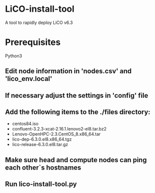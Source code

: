 # LiCO-install-tool
A tool to rapidly deploy LiCO v6.3

# Prerequisites
Python3

## Edit node information in 'nodes.csv' and 'lico_env.local'
## If necessary adjust the settings in 'config' file

## Add the following items to the ./files directory:

- centos84.iso
- confluent-3.2.3-xcat-2.16.1.lenovo2-el8.tar.bz2
- Lenovo-OpenHPC-2.3.CentOS_8.x86_64.tar
- lico-dep-6.3.0.el8.x86_64.tgz
- lico-release-6.3.0.el8.tar.gz

## Make sure head and compute nodes can ping each other`s hostnames

## Run lico-install-tool.py


